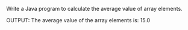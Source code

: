 Write a Java program to calculate the average value of array elements.


OUTPUT:
The average value of the array elements is: 15.0